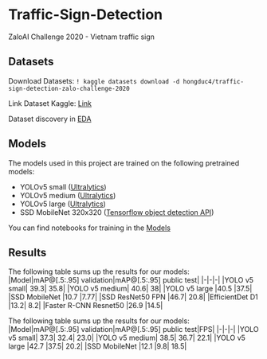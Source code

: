 # Traffic-Sign-Detection
ZaloAI Challenge 2020 - Vietnam traffic sign


## Datasets
Download Datasets: ```! kaggle datasets download -d hongduc4/traffic-sign-detection-zalo-challenge-2020 ```

Link Dataset Kaggle: [Link](www.kaggle.com/datasets/hongduc4/traffic-sign-detection-zalo-challenge-2020)

Dataset discovery in [EDA](https://github.com/ducbvh)

## Models
The models used in this project are trained on the following pretrained models:
* YOLOv5 small ([Ultralytics](https://github.com/ultralytics/yolov5))
* YOLOv5 medium ([Ultralytics](https://github.com/ultralytics/yolov5))
* YOLOv5 large ([Ultralytics](https://github.com/ultralytics/yolov5))
* SSD MobileNet 320x320 ([Tensorflow object detection API](https://github.com/tensorflow/models/blob/master/research/object_detection/g3doc/tf2_detection_zoo.md))

 You can find notebooks for training in the [Models](https://github.com/ducbvh)

## Results

The following table sums up the results for our models:
|Model|mAP@[.5:.95] validation|mAP@[.5:.95] public test|
|-|-|-|
|YOLO v5 small| 39.3| 35.8|
|YOLO v5 medium| 40.6| 38|
|YOLO v5 large |40.5 |37.5|
|SSD MobileNet |10.7 |7.77|
|SSD ResNet50 FPN |46.7| 20.8|
|EfficientDet D1 |13.2| 8.2|
|Faster R-CNN Resnet50 |26.9 |14.5|

The following table sums up the results for our models:
|Model|mAP@[.5:.95] validation|mAP@[.5:.95] public test|FPS|
|-|-|-|
|YOLO v5 small| 37.3| 32.4| 23.0|
|YOLO v5 medium| 38.5| 36.7| 22.1|
|YOLO v5 large |42.7 |37.5| 20.2|
|SSD MobileNet |12.1 |9.8| 18.5|
